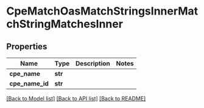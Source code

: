 # CpeMatchOasMatchStringsInnerMatchStringMatchesInner


## Properties
Name | Type | Description | Notes
------------ | ------------- | ------------- | -------------
**cpe_name** | **str** |  | 
**cpe_name_id** | **str** |  | 

[[Back to Model list]](../README.md#documentation-for-models) [[Back to API list]](../README.md#documentation-for-api-endpoints) [[Back to README]](../README.md)


